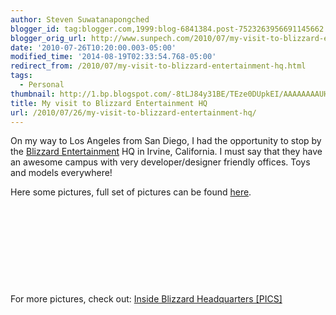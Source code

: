 ```yaml
---
author: Steven Suwatanapongched
blogger_id: tag:blogger.com,1999:blog-6841384.post-7523263956691145662
blogger_orig_url: http://www.sunpech.com/2010/07/my-visit-to-blizzard-entertainment-hq.html
date: '2010-07-26T10:20:00.003-05:00'
modified_time: '2014-08-19T02:33:54.768-05:00'
redirect_from: /2010/07/my-visit-to-blizzard-entertainment-hq.html
tags:
  - Personal
thumbnail: http://1.bp.blogspot.com/-8tLJ84y31BE/TEze0DUpkEI/AAAAAAAAUHA/6a5d4SBGIqY/s600/IMG_1625.JPG
title: My visit to Blizzard Entertainment HQ
url: /2010/07/26/my-visit-to-blizzard-entertainment-hq/
---
```



On my way to Los Angeles from San Diego, I had the opportunity to stop by the <a href="http://www.blizzard.com/">Blizzard Entertainment</a> HQ in Irvine, California.  I must say that they have an awesome campus with very developer/designer friendly offices.  Toys and models everywhere!

Here some pictures, full set of pictures can be found <a href="https://picasaweb.google.com/101693597219413173200/2010July25BlizzardEntertainmentHQVisit">here</a>.

<a href="http://1.bp.blogspot.com/-8tLJ84y31BE/TEze0DUpkEI/AAAAAAAAUHA/6a5d4SBGIqY/s600/IMG_1625.jpg" alt="" ><img   border="0"  src="http://1.bp.blogspot.com/-8tLJ84y31BE/TEze0DUpkEI/AAAAAAAAUHA/6a5d4SBGIqY/s600/IMG_1625.jpg" alt=""  /></a>

<a href="http://3.bp.blogspot.com/-HZwLvNs6qM8/TEze2V6TJ6I/AAAAAAAAUHI/0_Ca5BAZGiM/s600/IMG_1626.jpg" alt="" ><img   border="0"  src="http://3.bp.blogspot.com/-HZwLvNs6qM8/TEze2V6TJ6I/AAAAAAAAUHI/0_Ca5BAZGiM/s600/IMG_1626.jpg" alt=""  /></a>

<a href="http://3.bp.blogspot.com/-sBskaPuZVzM/TEzfUfYi5RI/AAAAAAAAUI8/JG2U10yP2J8/s600/IMG_1637.jpg" alt="" ><img   border="0"  src="http://3.bp.blogspot.com/-sBskaPuZVzM/TEzfUfYi5RI/AAAAAAAAUI8/JG2U10yP2J8/s600/IMG_1637.jpg" alt=""  /></a>

<a href="http://4.bp.blogspot.com/-vOc8-4FUxOc/TEzfbjhmPlI/AAAAAAAAUJg/rio1k9WeiOQ/s600/IMG_1641.jpg" alt="" ><img   border="0"  src="http://4.bp.blogspot.com/-vOc8-4FUxOc/TEzfbjhmPlI/AAAAAAAAUJg/rio1k9WeiOQ/s600/IMG_1641.jpg" alt=""  /></a>

<a href="http://1.bp.blogspot.com/-yEW9j4z7ggk/TEzgSVngHKI/AAAAAAAAUNw/wRWOyz0a98Y/s600/IMG_1669.jpg" alt="" ><img   border="0"  src="http://1.bp.blogspot.com/-yEW9j4z7ggk/TEzgSVngHKI/AAAAAAAAUNw/wRWOyz0a98Y/s600/IMG_1669.jpg" alt=""  /></a>

<a href="http://4.bp.blogspot.com/-_vO446I9Uk8/TEzg5SbXRlI/AAAAAAAAUQ8/azuK21ceXAw/s600/IMG_1692.jpg" alt="" ><img   border="0"  src="http://4.bp.blogspot.com/-_vO446I9Uk8/TEzg5SbXRlI/AAAAAAAAUQ8/azuK21ceXAw/s600/IMG_1692.jpg" alt=""  /></a>

<a href="http://2.bp.blogspot.com/-MNT-a7fzrwM/TEzg-Mn7eJI/AAAAAAAAURM/4g8KpYM_Zkw/s600/IMG_1694.jpg" alt="" ><img   border="0"  src="http://2.bp.blogspot.com/-MNT-a7fzrwM/TEzg-Mn7eJI/AAAAAAAAURM/4g8KpYM_Zkw/s600/IMG_1694.jpg" alt=""  /></a>

<a href="http://1.bp.blogspot.com/-JUGPTTVxZ60/TEzhuGOKK4I/AAAAAAAAUVA/5RSCYPRHdss/s600/IMG_1725.jpg" alt="" ><img   border="0"  src="http://1.bp.blogspot.com/-JUGPTTVxZ60/TEzhuGOKK4I/AAAAAAAAUVA/5RSCYPRHdss/s600/IMG_1725.jpg" alt=""  /></a>

<a href="http://4.bp.blogspot.com/-dAYi8VtWMvA/TEzh_scMFDI/AAAAAAAAUWM/Kup1RvLeI3A/s600/IMG_1738.jpg" alt="" ><img   border="0"  src="http://4.bp.blogspot.com/-dAYi8VtWMvA/TEzh_scMFDI/AAAAAAAAUWM/Kup1RvLeI3A/s600/IMG_1738.jpg" alt=""  /></a>

<a href="http://3.bp.blogspot.com/-obmGKbeqqsk/TEziFMEw9KI/AAAAAAAAUWk/iXbMKP3mVL0/s600/IMG_1741.jpg" alt="" ><img   border="0"  src="http://3.bp.blogspot.com/-obmGKbeqqsk/TEziFMEw9KI/AAAAAAAAUWk/iXbMKP3mVL0/s600/IMG_1741.jpg" alt=""  /></a>

For more pictures, check out: <a href="http://www.techxav.com/2009/12/22/inside-blizzard-hq-pics/">Inside Blizzard Headquarters [PICS]</a>